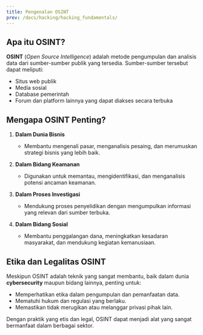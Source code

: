 ```yaml
---
title: Pengenalan OSINT
prev: /docs/hacking/hacking_fundamentals/
---
```


## **Apa itu OSINT?**

**OSINT** (_Open Source Intelligence_) adalah metode pengumpulan dan analisis data dari sumber-sumber publik yang tersedia. Sumber-sumber tersebut dapat meliputi:

- Situs web publik
- Media sosial
- Database pemerintah
- Forum dan platform lainnya yang dapat diakses secara terbuka

## **Mengapa OSINT Penting?**

1. **Dalam Dunia Bisnis**

   - Membantu mengenali pasar, menganalisis pesaing, dan merumuskan strategi bisnis yang lebih baik.

2. **Dalam Bidang Keamanan**

   - Digunakan untuk memantau, mengidentifikasi, dan menganalisis potensi ancaman keamanan.

3. **Dalam Proses Investigasi**

   - Mendukung proses penyelidikan dengan mengumpulkan informasi yang relevan dari sumber terbuka.

4. **Dalam Bidang Sosial**
   - Membantu penggalangan dana, meningkatkan kesadaran masyarakat, dan mendukung kegiatan kemanusiaan.

## **Etika dan Legalitas OSINT**

Meskipun OSINT adalah teknik yang sangat membantu, baik dalam dunia **cybersecurity** maupun bidang lainnya, penting untuk:

- Memperhatikan etika dalam pengumpulan dan pemanfaatan data.
- Mematuhi hukum dan regulasi yang berlaku.
- Memastikan tidak merugikan atau melanggar privasi pihak lain.

Dengan praktik yang etis dan legal, OSINT dapat menjadi alat yang sangat bermanfaat dalam berbagai sektor.
